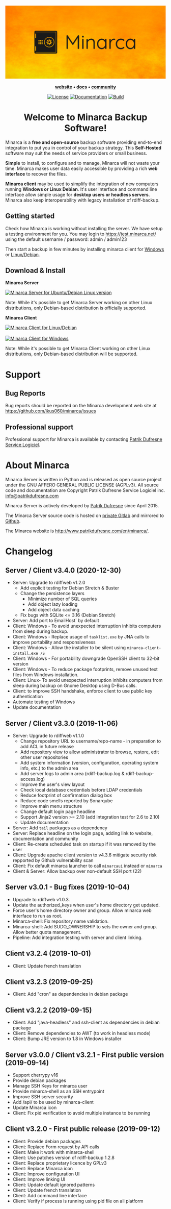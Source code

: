 ![Minarca Logo](doc/resources/banner.png)

<p align="center">
  <strong>
    <a href="http://www.patrikdufresne.com/en/minarca/">website</a>
    •
    <a href="https://github.com/ikus060/minarca/blob/master/doc/index.md">docs</a>
    •
    <a href="https://groups.google.com/forum/#!forum/rdiffweb">community</a>
  </strong>
</p>

<p align="center">
  <a href="LICENSE"><img alt="License" src="https://img.shields.io/github/license/ikus060/minarca"></a>
  <a href="https://github.com/ikus060/minarca/blob/master/doc/index.md"><img alt="Documentation" src="https://img.shields.io/badge/code-documented-brightgreen.svg?style=flat-square"></a>
  <a href="https://git.patrikdufresne.com/pdsl/minarca/pipelines"><img alt="Build" src="https://git.patrikdufresne.com/pdsl/minarca/badges/master/pipeline.svg"></a>
</p>

<h1 align="center">
  Welcome to Minarca Backup Software!
</h1>

Minarca is a **free and open-source** backup software providing end-to-end integration to put you in control of your backup strategy. This **Self-Hosted** software may suit the needs of service providers or small business. 

**Simple** to install, to configure and to manage, Minarca will not waste your time. Minarca makes user data easily accessible by providing a rich **web interface** to recover the files.

**Minarca client** may be used to simplify the integration of new computers running **Windows or Linux Debian**. It's user interface and command line interface allow simple usage for **desktop users or headless servers**. Minarca also keep interoperability with legacy installation of rdiff-backup.

## Getting started

Check how Minarca is working without installing the server. We have setup a testing environment for you. You may login to https://test.minarca.net/ using the default username / password: admin / admin123

Then start a backup in few minutes by installing minarca client for [Windows](http://www.patrikdufresne.com/archive/minarca/minarca-latest-install.exe) or [Linux/Debian](http://www.patrikdufresne.com/archive/minarca/minarca-client_latest_all.deb). 

## Download & Install

**Minarca Server**

<a href="http://www.patrikdufresne.com/archive/minarca/minarca-server_latest_amd64.deb"><img alt="Minarca Server for Ubuntu/Debian Linux version" src="https://img.shields.io/badge/download-Minaca--server--for--Debian-green?&logo=debian&style=for-the-badge"></a>

Note: While it's possible to get Minarca Server working on other Linux distributions, only Debian-based distribution is officially supported.

**Minarca Client**

<a href="http://www.patrikdufresne.com/archive/minarca/minarca-client_latest_all.deb"><img alt="Minarca Client for Linux/Debian" src="https://img.shields.io/badge/download-Minaca--client--for--Debian-green?&logo=debian&style=for-the-badge"></a>
<br/>
<br/>
<a href="http://www.patrikdufresne.com/archive/minarca/minarca-latest-install.exe"><img alt="Minarca Client for Windows" src="https://img.shields.io/badge/download-Minaca--client--for--Windows-green?&logo=windows&style=for-the-badge"></a>

Note: While it's possible to get Minarca Client working on other Linux distributions, only Debian-based distribution will be supported.

# Support

## Bug Reports

Bug reports should be reported on the Minarca development web site at https://github.com/ikus060/minarca/issues

## Professional support

Professional support for Minarca is available by contacting [Patrik Dufresne Service Logiciel](http://www.patrikdufresne.com/en/support/#form).

# About Minarca

Minarca Server is written in Python and is released as open source project under the 
GNU AFFERO GENERAL PUBLIC LICENSE (AGPLv3). All source code and documentation are
Copyright Patrik Dufresne Service Logiciel inc. <info@patrikdufresne.com>

Minarca Server is actively developed by [Patrik Dufresne](http://patrikdufresne.com)
since April 2015.

The Minarca Server source code is hosted on [private Gitlab](https://git.patrikdufresne.com/pdsl/minarca)
and mirrored to [Github](https://github.com/ikus060/minarca).

The Minarca website is http://www.patrikdufresne.com/en/minarca/.

# Changelog

## Server / Client v3.4.0 (2020-12-30)

 * Server: Upgrade to rdiffweb v1.2.0
     * Add explicit testing for Debian Stretch & Buster
     * Change the persistence layers
       * Minimize number of SQL queries
       * Add object lazy loading
       * Add object data caching
     * Fix bugs with SQLite <= 3.16 (Debian Stretch)
 * Server: Add port to EmailHost` by default
 * Client: Windows - To avoid unexpected interruption inhibits computers from sleep during backup.
 * Client: Windows - Replace usage of `tasklist.exe` by JNA calls to improve portability and responsiveness
 * Client: Windows - Allow the installer to be silent using `minarca-client-install.exe /S`
 * Client: Windows - For portability downgrade OpenSSH client to 32-bit version
 * Client: Windows - To reduce package footprints, remove unused text files from Windows installation.
 * Client: Linux- To avoid unexpected interruption inhibits computers from sleep during backup on Gnome Desktop using D-Bus calls.
 * Client: to improve SSH handshake, enforce client to use public key authentication 
 * Automate testing of Windows 
 * Update documentation

## Server / Client v3.3.0 (2019-11-06)

 * Server: Upgrade to rdiffweb v1.1.0
	 * Change repository URL to username/repo-name - in preparation to add ACL in future release
	 * Add repository view to allow administrator to browse, restore, edit other user repositories
	 * Add system information (version, configuration, operating system info, etc.) to the admin area
	 * Add server logs to admin area (rdiff-backup.log & rdiff-backup-access.log)
	 * Improve the user's view layout
	 * Check local database credentials before LDAP credentials
	 * Reduce footprint of confirmation dialog box
	 * Reduce code smells reported by Sonarqube
	 * Improve main menu structure
	 * Change default login page headline
	 * Support Jinja2 version >= 2.10 (add integration test for 2.6 to 2.10)
	 * Update documentation
 * Server: Add `tail` packages as a dependency
 * Server: Replace headline on the login page, adding link to website, documentation and community
 * Client: Re-create scheduled task on startup if it was removed by the user
 * Client: Upgrade apache client version to v4.3.6 mitigate security risk repported by Github vulnerability scan
 * Client: Fix default minarca launcher to call `minarcaui` instead or `minarca`
 * Client & Server: Allow backup over non-default SSH port (22)
 
## Server v3.0.1 - Bug fixes (2019-10-04)

 * Upgrade to rdiffweb v1.0.3.
 * Update the authorized_keys when user's home directory get updated.
 * Force user's home directory owner and group. Allow minarca web interface to run as root.
 * Minarca-shell: Fix repository name validation.
 * Minarca-shell: Add SUDO_OWNERSHIP to sets the owner and group. Allow better quota management.
 * Pipeline: Add integration testing with server and client linking.

## Client v3.2.4 (2019-10-01)

* Client: Update french translation

## Client v3.2.3 (2019-09-25)

* Client: Add "cron" as dependencies in debian package

## Client v3.2.2 (2019-09-15)

* Client: Add "java-headless" and ssh-client as dependencies in debian package
* Client: Remove dependencies to AWT (to work in headless mode)
* Client: Bump JRE version to 1.8 in Windows installer

## Server v3.0.0 / Client v3.2.1 - First public version (2019-09-14)

 * Support cherrypy v16
 * Provide debian packages
 * Manage SSH Keys for minarca user
 * Provide minarca-shell as an SSH entrypoint
 * Improve SSH server security
 * Add /api/ to be used by minarca-client
 * Update Minarca icon
 * Client: Fix pid verification to avoid multiple instance to be running
 
## Client v3.2.0 - First public release (2019-09-12)

* Client: Provide debian packages
* Client: Replace Form request by API calls
* Client: Make it work with minarca-shell
* Client: Use patches version of rdiff-backup 1.2.8
* Client: Replace proprietary licence by GPLv3
* Client: Replace Minarca icon
* Client: Improve configuration UI
* Client: Improve linking UI
* Client: Update default ignored patterns
* Client: Update french translation
* Client: Add command line interface 
* Client: Verify if process is running using pid file on all platform
